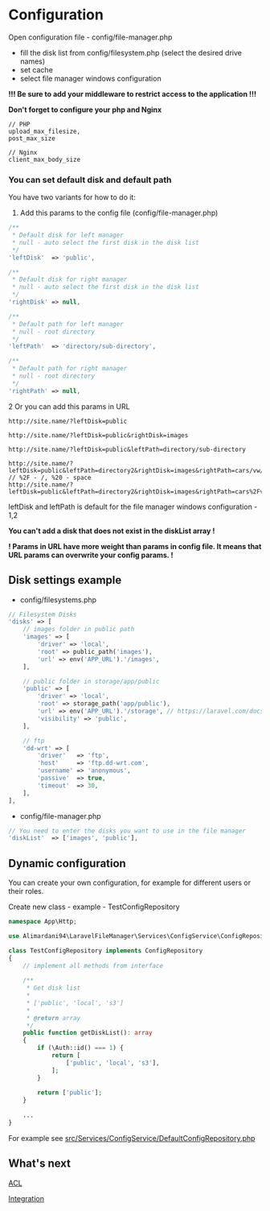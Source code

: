 # Configuration

Open configuration file - config/file-manager.php

- fill the disk list from config/filesystem.php (select the desired drive names)
- set cache
- select file manager windows configuration

**!!! Be sure to add your middleware to restrict access to the application !!!**

**Don't forget to configure your php and Nginx**

```
// PHP
upload_max_filesize,
post_max_size

// Nginx
client_max_body_size
```

### You can set default disk and default path

You have two variants for how to do it:

1. Add this params to the config file (config/file-manager.php)

```php
/**
 * Default disk for left manager
 * null - auto select the first disk in the disk list
 */
'leftDisk'  => 'public',

/**
 * Default disk for right manager
 * null - auto select the first disk in the disk list
 */
'rightDisk' => null,

/**
 * Default path for left manager
 * null - root directory
 */
'leftPath'  => 'directory/sub-directory',

/**
 * Default path for right manager
 * null - root directory
 */
'rightPath' => null,
```

2 Or you can add this params in URL

```
http://site.name/?leftDisk=public

http://site.name/?leftDisk=public&rightDisk=images

http://site.name/?leftDisk=public&leftPath=directory/sub-directory

http://site.name/?leftDisk=public&leftPath=directory2&rightDisk=images&rightPath=cars/vw/golf
// %2F - /, %20 - space
http://site.name/?leftDisk=public&leftPath=directory2&rightDisk=images&rightPath=cars%2Fvw%2Fgolf
```

leftDisk and leftPath is default for the file manager windows configuration - 1,2

**You can't add a disk that does not exist in the diskList array !**

**! Params in URL have more weight than params in config file. It means that URL params can overwrite your config params. !**

## Disk settings example

- config/filesystems.php

```php
// Filesystem Disks
'disks' => [
    // images folder in public path
    'images' => [
        'driver' => 'local',
        'root' => public_path('images'),
        'url' => env('APP_URL').'/images',
    ],

    // public folder in storage/app/public
    'public' => [
        'driver' => 'local',
        'root' => storage_path('app/public'),
        'url' => env('APP_URL').'/storage', // https://laravel.com/docs/5.7/filesystem#file-urls
        'visibility' => 'public',
    ],

    // ftp
    'dd-wrt' => [
        'driver'   => 'ftp',
        'host'     => 'ftp.dd-wrt.com',
        'username' => 'anonymous',
        'passive'  => true,
        'timeout'  => 30,
    ],
],
```

- config/file-manager.php

```php
// You need to enter the disks you want to use in the file manager
'diskList'  => ['images', 'public'],
```

## Dynamic configuration

You can create your own configuration, for example for different users or their roles.

Create new class - example - TestConfigRepository

```php
namespace App\Http;

use Alimardani94\LaravelFileManager\Services\ConfigService\ConfigRepository;

class TestConfigRepository implements ConfigRepository
{
    // implement all methods from interface
    
    /**
     * Get disk list
     *
     * ['public', 'local', 's3']
     *
     * @return array
     */
    public function getDiskList(): array
    {
        if (\Auth::id() === 1) {
            return [
                ['public', 'local', 's3'],
            ];
        }
        
        return ['public'];
    }
    
    ...
}
```

For example see [src/Services/ConfigService/DefaultConfigRepository.php](https://github.com/alimardani94/laravel-file-manager/blob/master/src/Services/ConfigService/DefaultConfigRepository.php)

## What's next

[ACL](./acl.md)

[Integration](./integration.md)
